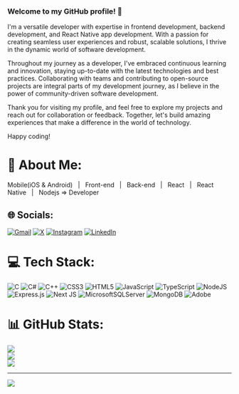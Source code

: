 ### Welcome to my GitHub profile! 👋
 I'm a versatile developer with expertise in frontend development, backend development, and React Native app development. With a passion for creating seamless user experiences and robust, scalable solutions, I thrive in the dynamic world of software development.

 Throughout my journey as a developer, I've embraced continuous learning and innovation, staying up-to-date with the latest technologies and best practices. Collaborating with teams and contributing to open-source projects are integral parts of my development journey, as I believe in the power of community-driven software development.

 Thank you for visiting my profile, and feel free to explore my projects and reach out for collaboration or feedback. Together, let's build amazing experiences that make a difference in the world of technology.

Happy coding!

# 💫 About Me:
Mobile(iOS & Android) &nbsp; | &nbsp; Front-end &nbsp; | &nbsp; Back-end &nbsp; | &nbsp; React &nbsp; | &nbsp; React Native &nbsp; | &nbsp; Nodejs => Developer


## 🌐 Socials:
[![Gmail](https://img.shields.io/badge/M&nbsp;Gmail-%23E4405F.svg?logo=&logoColor=white)](https://ofaruko06@gmail.com)&nbsp;[![X](https://img.shields.io/badge/X-black.svg?logo=X&logoColor=white)](https://x.com/@ofarukozcelik) 
[![Instagram](https://img.shields.io/badge/Instagram-%23E4405F.svg?logo=Instagram&logoColor=white)](https://instagram.com/@ofozcelik) [![LinkedIn](https://img.shields.io/badge/LinkedIn-%230077B5.svg?logo=linkedin&logoColor=white)](https://www.linkedin.com/in/omer-faruk-ozcelik/) 
# 💻 Tech Stack:
![C](https://img.shields.io/badge/c-%2300599C.svg?style=for-the-badge&logo=c&logoColor=white) ![C#](https://img.shields.io/badge/c%23-%23239120.svg?style=for-the-badge&logo=csharp&logoColor=white) ![C++](https://img.shields.io/badge/c++-%2300599C.svg?style=for-the-badge&logo=c%2B%2B&logoColor=white) ![CSS3](https://img.shields.io/badge/css3-%231572B6.svg?style=for-the-badge&logo=css3&logoColor=white) ![HTML5](https://img.shields.io/badge/html5-%23E34F26.svg?style=for-the-badge&logo=html5&logoColor=white) ![JavaScript](https://img.shields.io/badge/javascript-%23323330.svg?style=for-the-badge&logo=javascript&logoColor=%23F7DF1E) ![TypeScript](https://img.shields.io/badge/typescript-%23007ACC.svg?style=for-the-badge&logo=typescript&logoColor=white) ![NodeJS](https://img.shields.io/badge/node.js-6DA55F?style=for-the-badge&logo=node.js&logoColor=white) ![Express.js](https://img.shields.io/badge/express.js-%23404d59.svg?style=for-the-badge&logo=express&logoColor=%2361DAFB) ![Next JS](https://img.shields.io/badge/Next-black?style=for-the-badge&logo=next.js&logoColor=white) ![MicrosoftSQLServer](https://img.shields.io/badge/Microsoft%20SQL%20Server-CC2927?style=for-the-badge&logo=microsoft%20sql%20server&logoColor=white) ![MongoDB](https://img.shields.io/badge/MongoDB-%234ea94b.svg?style=for-the-badge&logo=mongodb&logoColor=white) ![Adobe](https://img.shields.io/badge/adobe-%23FF0000.svg?style=for-the-badge&logo=adobe&logoColor=white)
# 📊 GitHub Stats:
![](https://github-readme-stats.vercel.app/api?username=ofarukozcelik&theme=dark&hide_border=false&include_all_commits=false&count_private=false)<br/>
![](https://github-readme-streak-stats.herokuapp.com/?user=ofarukozcelik&theme=dark&hide_border=false)<br/>
![](https://github-readme-stats.vercel.app/api/top-langs/?username=ofarukozcelik&theme=dark&hide_border=false&include_all_commits=false&count_private=false&layout=compact)

---
[![](https://visitcount.itsvg.in/api?id=ofarukozcelik&icon=0&color=0)](https://visitcount.itsvg.in)

<!-- Proudly created with GPRM ( https://gprm.itsvg.in ) -->
